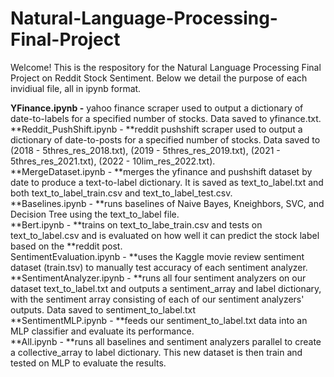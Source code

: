 # Natural-Language-Processing-Final-Project
Welcome! This is the respository for the Natural Language Processing Final Project on Reddit Stock Sentiment. Below we detail the purpose of each invidiual file, all in ipynb format.

**YFinance.ipynb -** yahoo finance scraper used to output a dictionary of date-to-labels for a specified number of stocks. Data saved to yfinance.txt.<br />
**Reddit_PushShift.ipynb - **reddit pushshift scraper used to output a dictionary of date-to-posts for a specified number of stocks. Data saved to (2018 - 5thres_res_2018.txt), (2019 - 5thres_res_2019.txt), (2021 - 5thres_res_2021.txt), (2022 - 10lim_res_2022.txt).<br />
**MergeDataset.ipynb - **merges the yfinance and pushshift dataset by date to produce a text-to-label dictionary. It is saved as text_to_label.txt and both text_to_label_train.csv and text_to_label_test.csv.<br />
**Baselines.ipynb - **runs baselines of Naive Bayes, Kneighbors, SVC, and Decision Tree using the text_to_label file.<br />
**Bert.ipynb - **trains on text_to_labe_train.csv and tests on text_to_label.csv and is evaluated on how well it can predict the stock label based on the **reddit post.<br />
SentimentEvaluation.ipynb - **uses the Kaggle movie review sentiment dataset (train.tsv) to manually test accuracy of each sentiment analyzer.<br />
**SentimentAnalyzer.ipynb - **runs all four sentiment analyzers on our dataset text_to_label.txt and outputs a sentiment_array and label dictionary, with the sentiment array consisting of each of our sentiment analyzers' outputs. Data saved to sentiment_to_label.txt<br />
**SentimentMLP.ipynb - **feeds our sentiment_to_label.txt data into an MLP classifier and evaluate its performance.<br />
**All.ipynb - **runs all baselines and sentiment analyzers parallel to create a collective_array to label dictionary. This new dataset is then train and tested on MLP to evaluate the results.<br />
